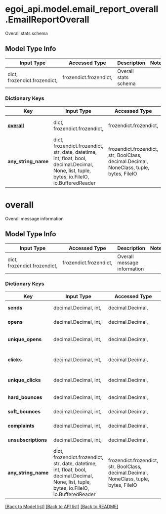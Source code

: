 # egoi_api.model.email_report_overall.EmailReportOverall

Overall stats schema

## Model Type Info
Input Type | Accessed Type | Description | Notes
------------ | ------------- | ------------- | -------------
dict, frozendict.frozendict,  | frozendict.frozendict,  | Overall stats schema | 

### Dictionary Keys
Key | Input Type | Accessed Type | Description | Notes
------------ | ------------- | ------------- | ------------- | -------------
**[overall](#overall)** | dict, frozendict.frozendict,  | frozendict.frozendict,  | Overall message information | [optional] 
**any_string_name** | dict, frozendict.frozendict, str, date, datetime, int, float, bool, decimal.Decimal, None, list, tuple, bytes, io.FileIO, io.BufferedReader | frozendict.frozendict, str, BoolClass, decimal.Decimal, NoneClass, tuple, bytes, FileIO | any string name can be used but the value must be the correct type | [optional]

# overall

Overall message information

## Model Type Info
Input Type | Accessed Type | Description | Notes
------------ | ------------- | ------------- | -------------
dict, frozendict.frozendict,  | frozendict.frozendict,  | Overall message information | 

### Dictionary Keys
Key | Input Type | Accessed Type | Description | Notes
------------ | ------------- | ------------- | ------------- | -------------
**sends** | decimal.Decimal, int,  | decimal.Decimal,  | Total number of sent messages | [optional] 
**opens** | decimal.Decimal, int,  | decimal.Decimal,  | Total number of open messages | [optional] 
**unique_opens** | decimal.Decimal, int,  | decimal.Decimal,  | Total number of unique open messages | [optional] 
**clicks** | decimal.Decimal, int,  | decimal.Decimal,  | Total number of clicks in message | [optional] 
**unique_clicks** | decimal.Decimal, int,  | decimal.Decimal,  | Total number of unique clicks in message | [optional] 
**hard_bounces** | decimal.Decimal, int,  | decimal.Decimal,  | Total number of hard bounces | [optional] 
**soft_bounces** | decimal.Decimal, int,  | decimal.Decimal,  | Total number of soft bounces | [optional] 
**complaints** | decimal.Decimal, int,  | decimal.Decimal,  | Total number of complaints | [optional] 
**unsubscriptions** | decimal.Decimal, int,  | decimal.Decimal,  | Total number of unsubscriptions | [optional] 
**any_string_name** | dict, frozendict.frozendict, str, date, datetime, int, float, bool, decimal.Decimal, None, list, tuple, bytes, io.FileIO, io.BufferedReader | frozendict.frozendict, str, BoolClass, decimal.Decimal, NoneClass, tuple, bytes, FileIO | any string name can be used but the value must be the correct type | [optional]

[[Back to Model list]](../../README.md#documentation-for-models) [[Back to API list]](../../README.md#documentation-for-api-endpoints) [[Back to README]](../../README.md)

